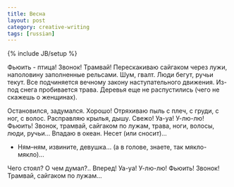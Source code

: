 ```yaml
---
title: Весна
layout: post
category: creative-writing
tags: [russian]
---
```

{% include JB/setup %}

Фьюить - птица! Звонок! Трамвай! Перескакиваю сайгаком через лужи, наполовину заполненные рельсами. Шум, гвалт. Люди бегут, ручьи  текут. Все подчиняется вечному закону наступательного движения. Из-под  снега пробивается трава. Деревья еще не распустились (чего не скажешь о женщинах).

Остановился, задумался. Хорошо! Отряхиваю пыль с плеч, с груди, с ног, с волос. Расправляю крылья, дышу. Свежо! Уа-уа! У-лю-лю! Фьюить! Звонок, трамвай, сайгаком по лужам, трава, ноги,  волосы, люди, ручьи... Впадаю в океан. Несет (или сносит)...

- Ням–ням, извините, девушка... (а в голове, знаете, так мякло-мякло)...

Чего стоял? О чем думал?.. Вперед! Уа-уа! У-лю-лю! Фьюить! Звонок! Трамвай, сайгаком по лужам...
